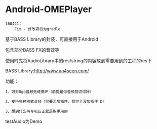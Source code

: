 # Android-OMEPlayer

    160421：
        Fix - 修改项目为gradle

基于BASS Library的封装，可直接用于Android

包含部分BASS FX的音效等

使用时先将AudioLibrary中的res/string的内容放到需要用到的工程的res下

BASS Library:http://www.un4seen.com/

功能：

    1、可对Ogg音频无缝循环（前提是你音频剪切得好）
    
    2、支持多种格式音频（需要添加插件，我完全没加插件:D）
    
    3、想到什么再写吧反正就是练手用的

testAudio为Demo
